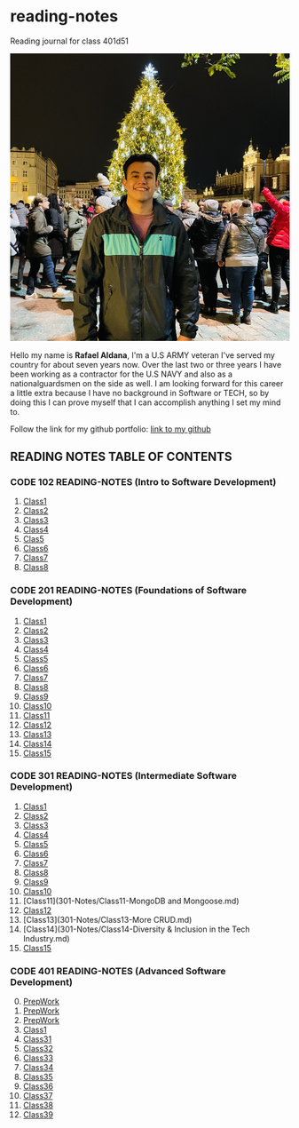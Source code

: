# reading-notes

Reading journal for class 401d51

![Picofme](IMG-1807.jpg)

Hello my name is **Rafael Aldana**, I'm a U.S ARMY veteran I've served my country for about seven years now. Over the last two or three years I have been working as a contractor for the U.S NAVY and also as a nationalguardsmen on the side as well. I am looking forward for this career a little extra because I have no background in Software or TECH, so by doing this I can prove myself that I can accomplish anything I set my mind to.

Follow the link for my github portfolio: [link to my github](https://github.com/Rafael-Aldana)

## READING NOTES TABLE OF CONTENTS

### CODE 102 READING-NOTES (Intro to Software Development)

1. [Class1](102-Notes/Class1-Markdown-notes.md)
2. [Class2](102-Notes/Class2-Coder'sComputer-notes.md)
3. [Class3](102-Notes/Class3-RevisionsAndTheCloud-notes.md)
4. [Class4](102-Notes/Class4-StructureWebPagesWithHTML-notes.md)
5. [Clas5](102-Notes/Class5-DesignWebPagesWithCSS-notes.md)
6. [Class6](102-Notes/Class6-DynamicWebPagesWithJavaScript-notes.md)
7. [Class7](102-Notes/Class7-ProgrammingWithJavaScript-notes.md)
8. [Class8](102-Notes/Class8-OperatorsAndLoops-notes.md)

### CODE 201 READING-NOTES (Foundations of Software Development)

1. [Class1](201-Notes/Class1notes.md)
2. [Class2](201-Notes/Class2notes.md)
3. [Class3](201-Notes/Class3notes.md)
4. [Class4](201-Notes/Class4notes.md)
5. [Class5](201-Notes/Class5notes.md)
6. [Class6](201-Notes/Class6notes.md)
7. [Class7](201-Notes/Class7notes.md)
8. [Class8](201-Notes/Class8notes.md)
9. [Class9](201-Notes/Class9notes.md)
10. [Class10](201-Notes/Class10notes.md)
11. [Class11](201-Notes/Class11notes.md)
12. [Class12](201-Notes/Class12notes.md)
13. [Class13](201-Notes/Class13notes.md)
14. [Class14](201-Notes/Class14notes.md)
15. [Class15](201-Notes/Class15notes.md)

### CODE 301 READING-NOTES (Intermediate Software Development)

1. [Class1](301-Notes/Class1-Intro-to-React-&-Components.md)
2. [Class2](301-Notes/Class2-State-and-Props.md)
3. [Class3](301-Notes/Class3-Passing-Functions-as-Props.md)
4. [Class4](301-Notes/Class4-React&Forms.md)
5. [Class5](301-Notes/Class5-Putting-it-all-together.md)
6. [Class6]()
7. [Class7]()
8. [Class8]()
9. [Class9]()
10. [Class10]()
11. [Class11](301-Notes/Class11-MongoDB and Mongoose.md)
12. [Class12]()
13. [Class13](301-Notes/Class13-More CRUD.md)
14. [Class14](301-Notes/Class14-Diversity & Inclusion in the Tech Industry.md)
15. [Class15](301-Notes/Class15-Authentication.md)

### CODE 401 READING-NOTES (Advanced Software Development)

0. [PrepWork](401-Notes/Prework.md)
1. [PrepWork](401-Notes/Prework2.md)
2. [PrepWork](401-Notes/Prework3.md)
3. [Class1](401-Notes/Class1-NodeEcosystem.md)
31. [Class31](401-Notes/Class31-Context-API.md)
32. [Class32](401-Notes/Class32-Context-API-Behaviors.md)
33. [Class33](401-Notes/Class33-Login-and-Auth.md)
34. [Class34](401-Notes/Class-34-API-Integration.md)
35. [Class35](401-Notes/Class35-Graphs.md)
36. [Class36](401-Notes/Class36-Application-State-with-Redux.md)
37. [Class37](4401-Notes/Class37-Redux-Combined-Reducers.md)
38. [Class38](401-Notes/Class38-Redux-Async-Actions.md)
39. [Class39](401-Notes/Class39-Redux-Additional-topics.md)